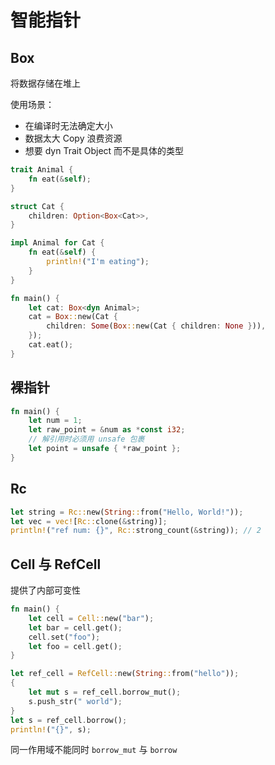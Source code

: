 # 智能指针

## Box

将数据存储在堆上

使用场景：

- 在编译时无法确定大小
- 数据太大 Copy 浪费资源
- 想要 dyn Trait Object 而不是具体的类型

```rust
trait Animal {
    fn eat(&self);
}

struct Cat {
    children: Option<Box<Cat>>,
}

impl Animal for Cat {
    fn eat(&self) {
        println!("I'm eating");
    }
}

fn main() {
    let cat: Box<dyn Animal>;
    cat = Box::new(Cat {
        children: Some(Box::new(Cat { children: None })),
    });
    cat.eat();
}

```

## 裸指针

```rust
fn main() {
    let num = 1;
    let raw_point = &num as *const i32;
    // 解引用时必须用 unsafe 包裹
    let point = unsafe { *raw_point };
}
```

## Rc

```rust
let string = Rc::new(String::from("Hello, World!"));
let vec = vec![Rc::clone(&string)];
println!("ref num: {}", Rc::strong_count(&string)); // 2
```

## Cell 与 RefCell

提供了内部可变性

```rust
fn main() {
    let cell = Cell::new("bar");
    let bar = cell.get();
    cell.set("foo");
    let foo = cell.get();
}
```

```rust
let ref_cell = RefCell::new(String::from("hello"));
{
    let mut s = ref_cell.borrow_mut();
    s.push_str(" world");
}
let s = ref_cell.borrow();
println!("{}", s);
```

同一作用域不能同时 `borrow_mut` 与 `borrow`
